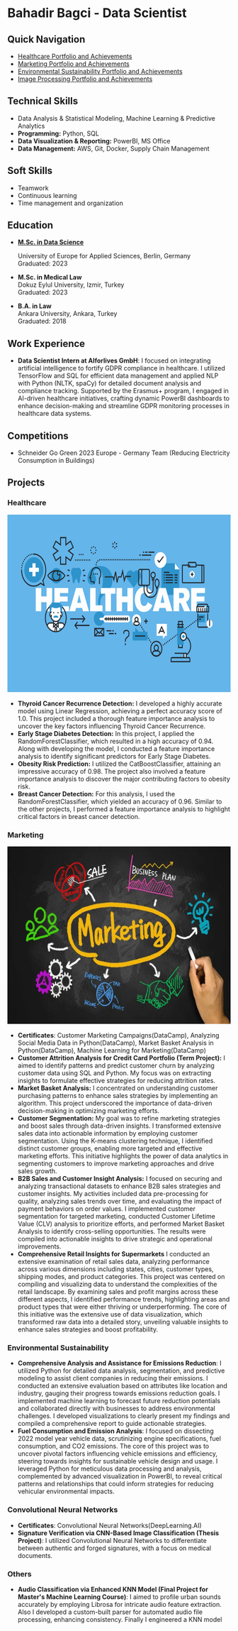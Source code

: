 # Bahadir Bagci - Data Scientist

## Quick Navigation
- [Healthcare Portfolio and Achievements](#healthcare)
- [Marketing Portfolio and Achievements](#marketing)
- [Environmental Sustainability Portfolio and Achievements](#environmental-sustainability)
- [Image Processing Portfolio and Achievements](#convolutional-neural-networks)
  
## Technical Skills
- Data Analysis & Statistical Modeling, Machine Learning & Predictive Analytics
- __Programming:__ Python, SQL
- __Data Visualization & Reporting:__ PowerBI, MS Office
- __Data Management:__ AWS, Git, Docker, Supply Chain Management

## Soft Skills
- Teamwork
- Continuous learning
- Time management and organization

## Education
- [**M.Sc. in Data Science**](assets/img/Diploma(UE)(BahadirBagci)(eng).png)

  University of Europe for Applied Sciences, Berlin, Germany  
  Graduated: 2023

- **M.Sc. in Medical Law**  
  Dokuz Eylul University, Izmir, Turkey  
  Graduated: 2023

- **B.A. in Law**  
  Ankara University, Ankara, Turkey  
  Graduated: 2018

## Work Experience
- **Data Scientist Intern at AIforlives GmbH**: I focused on integrating artificial intelligence to fortify GDPR compliance in healthcare. I utilized TensorFlow and SQL for efficient data management and applied NLP with Python (NLTK, spaCy) for detailed document analysis and compliance tracking. Supported by the Erasmus+ program, I engaged in AI-driven healthcare initiatives, crafting dynamic PowerBI dashboards to enhance decision-making and streamline GDPR monitoring processes in healthcare data systems.

## Competitions
- Schneider Go Green 2023 Europe - Germany Team (Reducing Electricity Consumption in Buildings)

## Projects

### Healthcare
<img src="/assets/img/healthcare.jpg" width="1000" height="400">

- **Thyroid Cancer Recurrence Detection:** I developed a highly accurate model using Linear Regression, achieving a perfect accuracy score of 1.0. This project included a thorough feature importance analysis to uncover the key factors influencing Thyroid Cancer Recurrence.
- **Early Stage Diabetes Detection:** In this project, I applied the RandomForestClassifier, which resulted in a high accuracy of 0.94. Along with developing the model, I conducted a feature importance analysis to identify significant predictors for Early Stage Diabetes.
- **Obesity Risk Prediction:** I utilized the CatBoostClassifier, attaining an impressive accuracy of 0.98. The project also involved a feature importance analysis to discover the major contributing factors to obesity risk.
- **Breast Cancer Detection:** For this analysis, I used the RandomForestClassifier, which yielded an accuracy of 0.96. Similar to the other projects, I performed a feature importance analysis to highlight critical factors in breast cancer detection.

### Marketing
<img src="/assets/img/marketing.jpg" width="1000" height="400">


- **Certificates**: Customer Marketing Campaigns(DataCamp), Analyzing Social Media Data in Python(DataCamp), Market Basket Analysis in Python(DataCamp), Machine Learning for Marketing(DataCamp)
- **Customer Attrition Analysis for Credit Card Portfolio (Term Project):** I aimed to identify patterns and predict customer churn by analyzing customer data using SQL and Python. My focus was on extracting insights to formulate effective strategies for reducing attrition rates.
- **Market Basket Analysis:** I concentrated on understanding customer purchasing patterns to enhance sales strategies by implementing an algorithm. This project underscored the importance of data-driven decision-making in optimizing marketing efforts.
- **Customer Segmentation:** My goal was to refine marketing strategies and boost sales through data-driven insights. I transformed extensive sales data into actionable information by employing customer segmentation. Using the K-means clustering technique, I identified distinct customer groups, enabling more targeted and effective marketing efforts. This initiative highlights the power of data analytics in segmenting customers to improve marketing approaches and drive sales growth.
- **B2B Sales and Customer Insight Analysis:** I focused on securing and analyzing transactional datasets to enhance B2B sales strategies and customer insights. My activities included data pre-processing for quality, analyzing sales trends over time, and evaluating the impact of payment behaviors on order values. I implemented customer segmentation for targeted marketing, conducted Customer Lifetime Value (CLV) analysis to prioritize efforts, and performed Market Basket Analysis to identify cross-selling opportunities. The results were compiled into actionable insights to drive strategic and operational improvements.
- **Comprehensive Retail Insights for Supermarkets** I conducted an extensive examination of retail sales data, analyzing performance across various dimensions including states, cities, customer types, shipping modes, and product categories. This project was centered on compiling and visualizing data to understand the complexities of the retail landscape. By examining sales and profit margins across these different aspects, I identified performance trends, highlighting areas and product types that were either thriving or underperforming. The core of this initiative was the extensive use of data visualization, which transformed raw data into a detailed story, unveiling valuable insights to enhance sales strategies and boost profitability.
  
### Environmental Sustainability
- **Comprehensive Analysis and Assistance for Emissions Reduction**: I utilized Python for detailed data analysis, segmentation, and predictive modeling to assist client companies in reducing their emissions. I conducted an extensive evaluation based on attributes like location and industry, gauging their progress towards emissions reduction goals. I implemented machine learning to forecast future reduction potentials and collaborated directly with businesses to address environmental challenges. I developed visualizations to clearly present my findings and compiled a comprehensive report to guide actionable strategies.
- **Fuel Consumption and Emission Analysis**: I focused on dissecting 2022 model year vehicle data, scrutinizing engine specifications, fuel consumption, and CO2 emissions. The core of this project was to uncover pivotal factors influencing vehicle emissions and efficiency, steering towards insights for sustainable vehicle design and usage. I leveraged Python for meticulous data processing and analysis, complemented by advanced visualization in PowerBI, to reveal critical patterns and relationships that could inform strategies for reducing vehicular environmental impacts.

### Convolutional Neural Networks 
- **Certificates**: Convolutional Neural Networks(DeepLearning.AI)
- **Signature Verification via CNN-Based Image Classification (Thesis Project)**: I utilized Convolutional Neural Networks to differentiate between authentic and forged signatures, with a focus on medical documents.

### Others
- **Audio Classification via Enhanced KNN Model (Final Project for Master's Machine Learning Course)**: I aimed to profile urban sounds accurately by employing Librosa for intricate audio feature extraction. Also I developed a custom-built parser for automated audio file processing, enhancing consistency. Finally I engineered a KNN model





